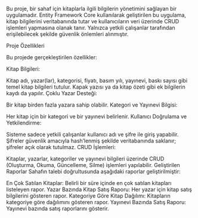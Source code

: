 Bu proje, bir sahaf için kitaplarla ilgili bilgilerin yönetimini sağlayan bir uygulamadır. Entity Framework Core kullanılarak geliştirilen bu uygulama, kitap bilgilerini veritabanında tutar ve kullanıcıların veri üzerinde CRUD işlemleri yapmasına olanak tanır. Yalnızca yetkili çalışanlar tarafından erişilebilecek şekilde güvenlik önlemleri alınmıştır.

Proje Özellikleri


Bu projede gerçekleştirilen özellikler:

Kitap Bilgileri:

Kitap adı, yazar(lar), kategorisi, fiyatı, basım yılı, yayınevi, baskı sayısı gibi temel kitap bilgileri tutulur.
Kapak yazısı ya da kitap özeti gibi ek bilgilerin kaydı da yapılır.
Çoklu Yazar Desteği:

Bir kitap birden fazla yazara sahip olabilir.
Kategori ve Yayınevi Bilgisi:

Her kitap için bir kategori ve bir yayınevi belirlenir.
Kullanıcı Doğrulama ve Yetkilendirme:

Sisteme sadece yetkili çalışanlar kullanıcı adı ve şifre ile giriş yapabilir.
Şifreler güvenlik amacıyla hash’lenmiş şekilde veritabanında saklanır; şifreler açık olarak tutulmaz.
CRUD İşlemleri:

Kitaplar, yazarlar, kategoriler ve yayınevi bilgileri üzerinde CRUD (Oluşturma, Okuma, Güncelleme, Silme) işlemleri yapılabilir.
Geliştirilen Raporlar
Sahafın talebi doğrultusunda aşağıdaki raporlar geliştirilmiştir:

En Çok Satılan Kitaplar: Belirli bir süre içinde en çok satılan kitapları listeleyen rapor.
Yazar Bazında Kitap Satış Raporu: Her yazar için kitap satış bilgilerini gösteren rapor.
Kategoriye Göre Kitap Dağılımı: Kitapların kategoriye göre dağılımını gösteren rapor.
Yayınevi Bazında Satış Raporu: Yayınevi bazında satış raporlarını gösterir.
